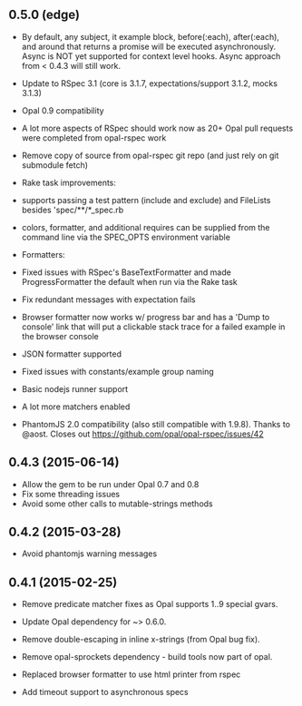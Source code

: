 ## 0.5.0 (edge)

*   By default, any subject, it example block, before(:each), after(:each), and around that returns a promise will be executed asynchronously. Async is NOT yet supported for context level hooks. Async approach from < 0.4.3 will still work.

*   Update to RSpec 3.1 (core is 3.1.7, expectations/support 3.1.2, mocks 3.1.3)

*   Opal 0.9 compatibility

*   A lot more aspects of RSpec should work now as 20+ Opal pull requests were completed from opal-rspec work

*   Remove copy of source from opal-rspec git repo (and just rely on git submodule fetch)

*   Rake task improvements:
  * supports passing a test pattern (include and exclude) and FileLists besides 'spec/**/*_spec.rb
  * colors, formatter, and additional requires can be supplied from the command line via the SPEC_OPTS environment variable

*   Formatters:
  * Fixed issues with RSpec's BaseTextFormatter and made ProgressFormatter the default when run via the Rake task
  * Fix redundant messages with expectation fails
  * Browser formatter now works w/ progress bar and has a 'Dump to console' link that will put a clickable stack trace for a failed example in the browser console
  * JSON formatter supported

*   Fixed issues with constants/example group naming

*   Basic nodejs runner support

*   A lot more matchers enabled

*  PhantomJS 2.0 compatibility (also still compatible with 1.9.8). Thanks to @aost. Closes out https://github.com/opal/opal-rspec/issues/42


## 0.4.3 (2015-06-14)

*   Allow the gem to be run under Opal 0.7 and 0.8
*   Fix some threading issues
*   Avoid some other calls to mutable-strings methods

## 0.4.2 (2015-03-28)

*   Avoid phantomjs warning messages

## 0.4.1 (2015-02-25)

*   Remove predicate matcher fixes as Opal supports $1..$9 special gvars.

*   Update Opal dependency for ~> 0.6.0.

*   Remove double-escaping in inline x-strings (from Opal bug fix).

*   Remove opal-sprockets dependency - build tools now part of opal.

*   Replaced browser formatter to use html printer from rspec

*   Add timeout support to asynchronous specs
